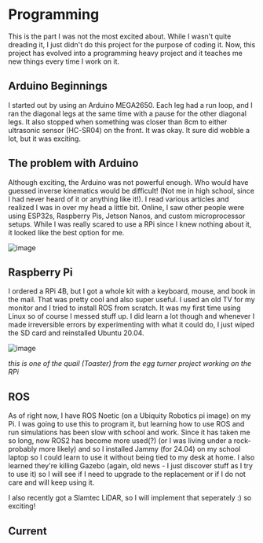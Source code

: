 # Programming

This is the part I was not the most excited about. While I wasn't quite dreading it, I just didn't do this project for the purpose of coding it. Now, this project has evolved into a programming heavy project and it teaches me new things every time I work on it.

## Arduino Beginnings

I started out by using an Arduino MEGA2650. Each leg had a run loop, and I ran the diagonal legs at the same time with a pause for the other diagonal legs. It also stopped when something was closer than 8cm to either ultrasonic sensor (HC-SR04) on the front. It was okay. It sure did wobble a lot, but it was exciting.

## The problem with Arduino

Although exciting, the Arduino was not powerful enough. Who would have guessed inverse kinematics would be difficult! (Not me in high school, since I had never heard of it or anything like it!). I read various articles and realized I was in over my head a little bit. Online, I saw other people were using ESP32s, Raspberry Pis, Jetson Nanos, and custom microprocessor setups. While I was really scared to use a RPi since I knew nothing about it, it looked like the best option for me.

![image](https://github.com/user-attachments/assets/494a3264-faca-4e79-8baf-ddb4fb6033ea)


## Raspberry Pi

I ordered a RPi 4B, but I got a whole kit with a keyboard, mouse, and book in the mail. That was pretty cool and also super useful. I used an old TV for my monitor and I tried to install ROS from scratch. It was my first time using Linux so of course I messed stuff up. I did learn a lot though and whenever I made irreversible errors by experimenting with what it could do, I just wiped the SD card and reinstalled Ubuntu 20.04.

![image](https://github.com/user-attachments/assets/79d88852-3b01-457e-a6b4-f14614b01620)

*this is one of the quail (Toaster) from the egg turner project working on the RPi*

## ROS

As of right now, I have ROS Noetic (on a Ubiquity Robotics pi image) on my Pi. I was going to use this to program it, but learning how to use ROS and run simulations has been slow with school and work. Since it has taken me so long, now ROS2 has become more used(?) (or I was living under a rock- probably more likely) and so I installed Jammy (for 24.04) on my school laptop so I could learn to use it without being tied to my desk at home. I also learned they're killing Gazebo (again, old news - I just discover stuff as I try to use it) so I will see if I need to upgrade to the replacement or if I do not care and will keep using it.

I also recently got a Slamtec LiDAR, so I will implement that seperately :) so exciting!

## Current
